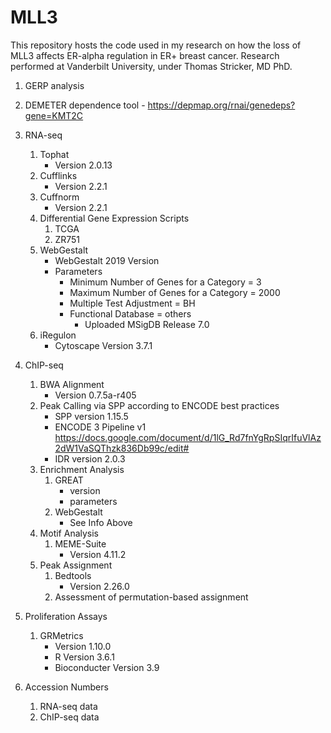 # MLL3
This repository hosts the code used in my research on how the loss of MLL3 affects ER-alpha regulation in ER+ breast cancer. Research performed at Vanderbilt University, under Thomas Stricker, MD PhD.

1. GERP analysis

1. DEMETER dependence tool - https://depmap.org/rnai/genedeps?gene=KMT2C

1. RNA-seq
   1. Tophat
      * Version 2.0.13
   1. Cufflinks
      * Version 2.2.1
   1. Cuffnorm  
      * Version 2.2.1
   1. Differential Gene Expression Scripts
      1. TCGA
      1. ZR751
   1. WebGestalt
      * WebGestalt 2019 Version
      * Parameters
         * Minimum Number of Genes for a Category = 3
         * Maximum Number of Genes for a Category = 2000
         * Multiple Test Adjustment = BH
         * Functional Database = others
            * Uploaded MSigDB Release 7.0
   1. iRegulon
      * Cytoscape Version 3.7.1 
1. ChIP-seq
   1. BWA Alignment
      * Version 0.7.5a-r405
   1. Peak Calling via SPP according to ENCODE best practices
      * SPP version 1.15.5
      * ENCODE 3 Pipeline v1 https://docs.google.com/document/d/1lG_Rd7fnYgRpSIqrIfuVlAz2dW1VaSQThzk836Db99c/edit#
      * IDR version 2.0.3
   1. Enrichment Analysis
      1. GREAT
         * version
         * parameters
      1. WebGestalt
         * See Info Above
   1. Motif Analysis
      1. MEME-Suite
         * Version 4.11.2
   1. Peak Assignment
      1. Bedtools
         * Version 2.26.0
      1. Assessment of permutation-based assignment
1. Proliferation Assays
   1. GRMetrics
      * Version 1.10.0
      * R Version 3.6.1
      * Bioconducter Version 3.9
1. Accession Numbers
    1. RNA-seq data
    1. ChIP-seq data
